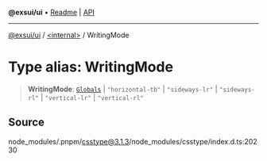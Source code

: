 **@exsui/ui** • [Readme](../../README.md) \| [API](../../globals.md)

***

[@exsui/ui](../../README.md) / [\<internal\>](../README.md) / WritingMode

# Type alias: WritingMode

> **WritingMode**: [`Globals`](Globals.md) \| `"horizontal-tb"` \| `"sideways-lr"` \| `"sideways-rl"` \| `"vertical-lr"` \| `"vertical-rl"`

## Source

node\_modules/.pnpm/csstype@3.1.3/node\_modules/csstype/index.d.ts:20230
